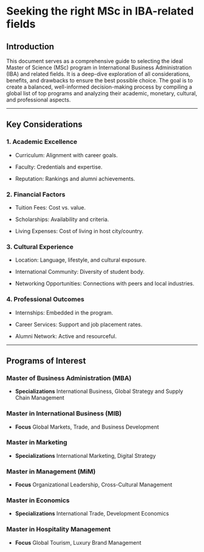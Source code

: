 # Seeking the right MSc in IBA-related fields

## Introduction

This document serves as a comprehensive guide to selecting the ideal Master of Science (MSc) program in International Business Administration (IBA) and related fields. It is a deep-dive exploration of all considerations, benefits, and drawbacks to ensure the best possible choice. The goal is to create a balanced, well-informed decision-making process by compiling a global list of top programs and analyzing their academic, monetary, cultural, and professional aspects.

---

## Key Considerations

### 1. Academic Excellence

- Curriculum: Alignment with career goals.

- Faculty: Credentials and expertise.

- Reputation: Rankings and alumni achievements.

### 2. Financial Factors

- Tuition Fees: Cost vs. value.

- Scholarships: Availability and criteria.

- Living Expenses: Cost of living in host city/country.

### 3. Cultural Experience

- Location: Language, lifestyle, and cultural exposure.

- International Community: Diversity of student body.

- Networking Opportunities: Connections with peers and local industries.

### 4. Professional Outcomes

- Internships: Embedded in the program.

- Career Services: Support and job placement rates.

- Alumni Network: Active and resourceful.

---

## Programs of Interest

### Master of Business Administration (MBA)
- **Specializations** International Business, Global Strategy and Supply Chain Management

### Master in International Business (MIB) 
- **Focus** Global Markets, Trade, and Business Development

### Master in Marketing
- **Specializations** International Marketing, Digital Strategy

### Master in Management (MiM)
- **Focus** Organizational Leadership, Cross-Cultural Management

### Master in Economics
- **Specializations** International Trade, Development Economics

### Master in Hospitality Management
- **Focus** Global Tourism, Luxury Brand Management
